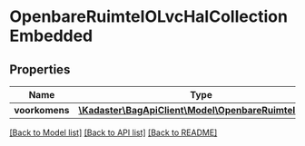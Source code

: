 # OpenbareRuimteIOLvcHalCollectionEmbedded

## Properties
Name | Type | Description | Notes
------------ | ------------- | ------------- | -------------
**voorkomens** | [**\Kadaster\BagApiClient\Model\OpenbareRuimteIOHal[]**](OpenbareRuimteIOHal.md) |  | [optional] 

[[Back to Model list]](../../README.md#documentation-for-models) [[Back to API list]](../../README.md#documentation-for-api-endpoints) [[Back to README]](../../README.md)

